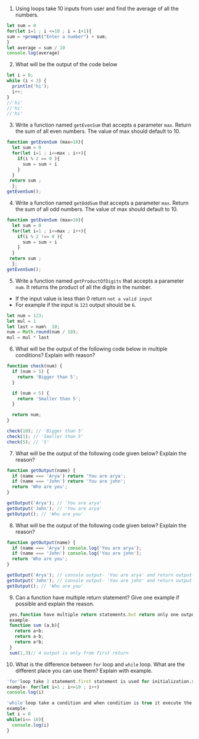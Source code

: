 1. Using loops take 10 inputs from user and find the average of all the numbers.

```js
let sum = 0 
for(let i=1 ; i <=10 ; i = i+1){
sum = +prompt("Enter a number") + sum;
}
let average = sum / 10
console.log(average)
```

2. What will be the output of the code below

```js
let i = 0;
while (i < 3) {
  println('hi');
  i++;
}
//'hi'
//'hi'
//'hi'
```

3. Write a function named `getEvenSum` that accepts a parameter `max`. Return the sum of all even numbers. The value of max should default to 10.

```js
function getEvenSum (max=10){
  let sum = 0
  for(let i=1 ; i<=max ; i++){
    if(i % 2 == 0 ){
      sum = sum + i 
    }
  }
 return sum ;
  };
getEvenSum();
```

4. Write a function named `getOddSum` that accepts a parameter `max`. Return the sum of all odd numbers. The value of max should default to 10.
```js
function getEvenSum (max=10){
  let sum = 0
  for(let i=1 ; i<=max ; i++){
    if(i % 2 !== 0 ){
      sum = sum + i 
    }
  }
 return sum ;
  };
getEvenSum();
```

5. Write a function named `getProductOfDigits` that accepts a parameter `num`. It returns the product of all the digits in the number.

- If the input value is less than 0 return `not a valid input`
- For example if the input is `123` output should be `6`.
```js
let num = 123;
let mul = 1
let last = num%  10;
num = Math.round(num / 10);
mul = mul * last
```

6. What will be the output of the following code below in multiple conditions? Explain with reason?

```js
function check(num) {
  if (num > 5) {
    return 'Bigger than 5';
  }

  if (num < 5) {
    return 'Smaller than 5';
  }

  return num;
}

check(10); // 'Bigger than 5'
check(1); // 'Smaller than 5'
check(5); // '5'
```

7. What will be the output of the following code given below? Explain the reason?

```js
function getOutput(name) {
  if (name === 'Arya') return 'You are arya';
  if (name === 'John') return 'You are john';
  return 'Who are you';
}

getOutput('Arya'); // 'You are arya'
getOutput('John'); // 'You are arya'
getOutput(); // 'Who are you'
```

8. What will be the output of the following code given below? Explain the reason?

```js
function getOutput(name) {
  if (name === 'Arya') console.log('You are arya');
  if (name === 'John') console.log('You are john');
  return 'Who are you';
}

getOutput('Arya'); // console output- 'You are arya' and return output- 'Who are you'
getOutput('John'); // console output- 'You are john' and return output- 'Who are you'
getOutput(); // 'Who are you'
```

9. Can a function have multiple return statement? Give one example if possible and explain the reason.

```js
 yes,function have multiple return statements.but return only one outputfromthe function .if we have two return statement then we get output from one return only.
 example-
 function sum (a,b){
   return a+b;
   return a-b;
   return a*b;
 }
 sum(1,3)// 4 output is only from first return 
```

10. What is the difference between `for` loop and `while` loop. What are the different place you can use them? Explain with example.
```js
'for'loop take 3 statement.first statement is used for initialization,second statement is condition in loop,and third statement expalin what to do after every itration.
example- for(let i=1 ; i<=10 ; i++)
console.log(i)

'while'loop take a condition and when condition is true it execute the body,when the condition is false the loop breaks.
example-
let i = 0
while(i<= 10){
  console.log(i)
}
```
